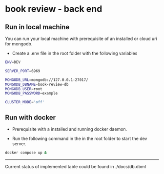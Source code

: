 # book review - back end

## Run in local machine

You can run your local machine with prerequisite of an installed or cloud uri for mongodb.

- Create a .env file in the root folder with the following variables

```bash
ENV=DEV

SERVER_PORT=6969

MONGODB_URL=mongodb://127.0.0.1:27017/
MONGODB_DBNAME=book-review-db
MONGODB_USER=root
MONGODB_PASSWORD=example

CLUSTER_MODE='off'
```

## Run with docker

- Prerequisite with a installed and running docker daemon.

- Run the following command in the in the root folder to start the dev server.

```bash
docker compose up &
```

---

Current status of implemented table could be found in ./docs/db.dbml
